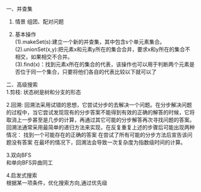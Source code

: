 一、并查集
1. 情景
组团、配对问题

2. 基本操作  
(1).makeSet(s):建立一个新的并查集，其中包含s个单元素集合。  
(2).unionSet(x,y):把元素x和元素y所在的集合合并，要求x和y所在的集合不相交，如果相交不合并。  
(3).find(x)：找到元素x所在的集合的代表，该操作也可以用于判断两个元素是否位于同一个集合，只要将他们各自的代表比较以下就可以了  

二、高级搜索  
1.剪枝:
状态树是树和分支的形态

2.回溯:
回溯法采用试错的思想，它尝试分步的去解决一个问题。在分步解决问题的过程中，当它尝试发现现有的分步答案不能得到有效的正确的解答的时候，它将取消上一步甚至是几步的计算，再通过其它可能的分步解答再次寻找问题的答案。
回溯法通常采用最简单的递归方法来实现，在反复重复上述的步骤后可能出现两种情况：
找到一个可能存在的正确的答案
在尝试了所有可能的分步方法后宣告该问题没有答案
在最坏的情况下，回溯法会导致一次复杂度为指数级时间的计算。

3.双向BFS  
和单向BFS异曲同工

4.启发式搜索  
根据某一项条件，优化搜索方向,通过优先级

  

